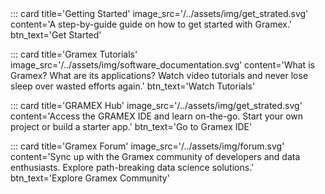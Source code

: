 <div class="row" markdown="1">
::: card title='Getting Started' image_src='/../assets/img/get_strated.svg' content='A step-by-guide guide on how to get started with Gramex.' btn_text='Get Started'

::: card title='Gramex Tutorials' image_src='/../assets/img/software_documentation.svg' content='What is Gramex? What are its applications? Watch video tutorials and never lose sleep over wasted efforts again.' btn_text='Watch Tutorials'

::: card title='GRAMEX Hub' image_src='/../assets/img/get_strated.svg' content='Access the GRAMEX IDE and learn on-the-go. Start your own project or build a starter app.' btn_text='Go to Gramex IDE'

::: card title='Gramex Forum' image_src='/../assets/img/forum.svg' content='Sync up with the Gramex community of developers and data enthusiasts. Explore path-breaking data science solutions.' btn_text='Explore Gramex Community'
</div>
